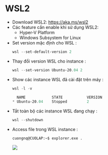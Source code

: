 # WSL2
- Download WSL2: https://aka.ms/wsl2
- Các feature cần enable khi sử dụng WSL2:
    - Hyper-V Platform
    - Windows Subsystem for Linux
- Set version mặc định cho WSL :
    ```powershell
    wsl --set-default-version 2
    ```
- Thay đổi version WSL cho instance :
    ```powershell
    wsl --set-version Ubuntu-20.04 2
    ```
- Show các instance WSL đã cài đặt trên máy :
    ```powershell
    wsl -l -v
    ```
    ```powershell
      NAME            STATE           VERSION
    * Ubuntu-20.04    Stopped         2
    ```
- Tắt toàn bộ các instance WSL đang chạy :
    ```powershell
    wsl --shutdown
    ```
- Access file trong WSL instance :
    ```bash
    cuongnq@CUOLAP:~$ explorer.exe .
    ```
    <img src=https://i.imgur.com/sbyUCn4.png>
